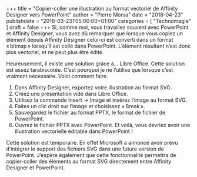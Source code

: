 +++
title       = "Copier-coller une illustration au format vectoriel de Affinity Designer vers PowerPoint"
author      = "Pierre Morsa"
date        = "2018-04-23"
publishdate = "2018-03-23T05:00:00+01:00" 
categories  = [ "Technomagie" ]
draft       = false
+++
Si, comme moi, vous travaillez souvent avec PowerPoint et Affinity Designer, vous avez dû remarquer que lorsque vous copiez un élément depuis Affinity Designer celui-ci est converti dans un format « bitmap » lorsqu’il est collé dans PowerPoint. L’élément résultant n’est donc plus vectoriel, et ne peut plus être édité.

Heureusement, il existe une solution grâce à... Libre Office. Cette solution est assez tarabiscotée. C’est pourquoi je ne l’utilise que lorsque c’est vraiment nécessaire. Voici comment faire.

1. Dans Affinity Designer, exportez votre illustration au format SVG.
2. Créez une présentation vide dans Libre Office.
3. Utilisez la commande Insert → Image et insérez l’image au format SVG.
4. Faites un clic droit sur l’image et choisissez « Break ».
5. Sauvegardez le fichier au format PPTX, le format de fichier de PowerPoint.
6. Ouvrez le fichier PPTX avec PowerPoint. Et voilà, vous devriez avoir une illustration vectorielle éditable dans PowerPoint !

Cette solution est temporaire. En effet Microsoft a annoncé avoir prévu d’intégrer le support des fichiers SVG dans une future version de PowerPoint. J’espère également que cette fonctionnalité permettra de copier-coller des éléments au format SVG directement entre Affinity Designer et PowerPoint.
